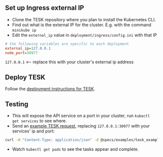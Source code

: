 ## Set up Ingress external IP
-   Clone the TESK repository where you plan to install the Kubernetes CLI.
-   Find out what is the external IP for the cluster. E.g. with the command `minikube ip`
-   Edit the `external_ip` value in `deployment/ingress/config.ini` with that IP

```ini
# the following variables are specific to each deployment
external_ip=127.0.0.1
node_port=30977
```
`127.0.0.1` <-- replace this with your cluster's external ip address

## Deploy TESK
Follow the [deployment instructions for TESK](deployment.md).

## Testing
-   This will expose the API service on a port in your cluster, run `kubectl get services` to see where.
-   Send an [example TESK request](https://github.com/EMBL-EBI-TSI/TESK/blob/master/specs/examples/task_example.json), replacing `127.0.0.1:30977` with your services' ip and port:

```bash
curl -H "Content-Type: application/json" -d @specs/examples/task_example.json http://127.0.0.1:30977/v1/tasks
```
-   Watch `kubectl get pods` to see the tasks appear and complete.

